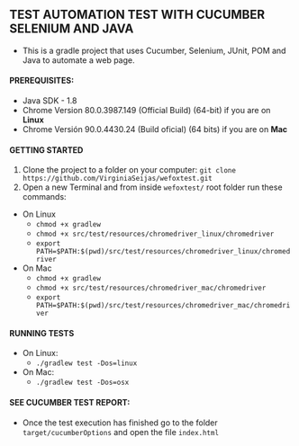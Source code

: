 ## TEST AUTOMATION TEST WITH CUCUMBER SELENIUM AND JAVA
- This is a gradle project that uses Cucumber, Selenium, JUnit, POM and Java to automate a web page.

#### PREREQUISITES:
* Java SDK - 1.8
* Chrome Version 80.0.3987.149 (Official Build) (64-bit) if you are on **Linux**
* Chrome Versión 90.0.4430.24 (Build oficial) (64 bits) if you are on **Mac**

#### GETTING STARTED
1) Clone the project to a folder on your computer: `git clone https://github.com/VirginiaSeijas/wefoxtest.git` 
2) Open a new Terminal and from inside `wefoxtest/` root folder run these commands: 
  - On Linux
    - `chmod +x gradlew`
    - `chmod +x src/test/resources/chromedriver_linux/chromedriver`
    - `export PATH=$PATH:$(pwd)/src/test/resources/chromedriver_linux/chromedriver`
  - On Mac
    - `chmod +x gradlew`
    - `chmod +x src/test/resources/chromedriver_mac/chromedriver`
    - `export PATH=$PATH:$(pwd)/src/test/resources/chromedriver_mac/chromedriver`
    
#### RUNNING TESTS
- On Linux:
  - `./gradlew test -Dos=linux`
- On Mac:
  - `./gradlew test -Dos=osx`

#### SEE CUCUMBER TEST REPORT:
- Once the test execution has finished go to the folder `target/cucumberOptions` and open the file `index.html` 
